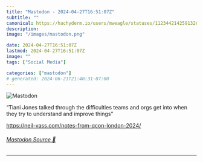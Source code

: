 ```yaml
---
title: "Mastodon - 2024-04-27T16:51:07Z"
subtitle: ""
canonical: https://hachyderm.io/users/mweagle/statuses/112344214259132641
description:
image: "/images/mastodon.png"

date: 2024-04-27T16:51:07Z
lastmod: 2024-04-27T16:51:07Z
image: ""
tags: ["Social Media"]

categories: ["mastodon"]
# generated: 2024-06-21T21:40:31-07:00
---
```

![Mastodon](/images/mastodon.png)

<p>“Tiani Jones talked through the difficulties teams and orgs get into when they try to understand and improve things”</p><p><a href="https://neil-vass.com/notes-from-qcon-london-2024/" target="_blank" rel="nofollow noopener noreferrer" translate="no"><span class="invisible">https://</span><span class="ellipsis">neil-vass.com/notes-from-qcon-</span><span class="invisible">london-2024/</span></a></p>


###### [Mastodon Source 🐘](https://hachyderm.io/@mweagle/112344214259132641)

___
